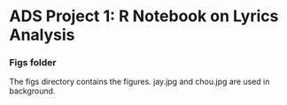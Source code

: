 # ADS Project 1:  R Notebook on Lyrics Analysis

### Figs folder

The figs directory contains the figures. jay.jpg and chou.jpg are used in background.
